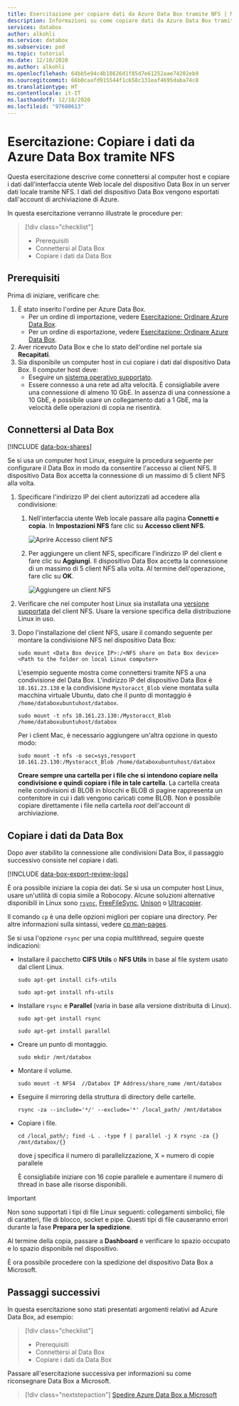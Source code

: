 ```yaml
---
title: Esercitazione per copiare dati da Azure Data Box tramite NFS | Microsoft Docs
description: Informazioni su come copiare dati da Azure Data Box tramite NFS
services: databox
author: alkohli
ms.service: databox
ms.subservice: pod
ms.topic: tutorial
ms.date: 12/18/2020
ms.author: alkohli
ms.openlocfilehash: 64bb5e94c4b18626d1f85d7e61252aae74202eb9
ms.sourcegitcommit: 66b0caafd915544f1c658c131eaf4695daba74c8
ms.translationtype: HT
ms.contentlocale: it-IT
ms.lasthandoff: 12/18/2020
ms.locfileid: "97680613"
---
```

# <a name="tutorial-copy-data-from-azure-data-box-via-nfs"></a>Esercitazione: Copiare i dati da Azure Data Box tramite NFS

Questa esercitazione descrive come connettersi al computer host e copiare i dati dall'interfaccia utente Web locale del dispositivo Data Box in un server dati locale tramite NFS. I dati del dispositivo Data Box vengono esportati dall'account di archiviazione di Azure.

In questa esercitazione verranno illustrate le procedure per:

> [!div class="checklist"]
>
> * Prerequisiti
> * Connettersi al Data Box
> * Copiare i dati da Data Box

## <a name="prerequisites"></a>Prerequisiti

Prima di iniziare, verificare che:

1. È stato inserito l'ordine per Azure Data Box.
    - Per un ordine di importazione, vedere [Esercitazione: Ordinare Azure Data Box](data-box-deploy-ordered.md).
    - Per un ordine di esportazione, vedere [Esercitazione: Ordinare Azure Data Box](data-box-deploy-export-ordered.md).
2. Aver ricevuto Data Box e che lo stato dell'ordine nel portale sia **Recapitati**.
3. Sia disponibile un computer host in cui copiare i dati dal dispositivo Data Box. Il computer host deve:
   * Eseguire un [sistema operativo supportato](data-box-system-requirements.md).
   * Essere connesso a una rete ad alta velocità. È consigliabile avere una connessione di almeno 10 GbE. In assenza di una connessione a 10 GbE, è possibile usare un collegamento dati a 1 GbE, ma la velocità delle operazioni di copia ne risentirà.

## <a name="connect-to-data-box"></a>Connettersi al Data Box

[!INCLUDE [data-box-shares](../../includes/data-box-shares.md)]

Se si usa un computer host Linux, eseguire la procedura seguente per configurare il Data Box in modo da consentire l'accesso ai client NFS. Il dispositivo Data Box accetta la connessione di un massimo di 5 client NFS alla volta.

1. Specificare l'indirizzo IP dei client autorizzati ad accedere alla condivisione:

    1.  Nell'interfaccia utente Web locale passare alla pagina **Connetti e copia**. In **Impostazioni NFS** fare clic su **Accesso client NFS**. 

        ![Aprire Accesso client NFS](media/data-box-deploy-export-copy-data/nfs-client-access-1.png)

    1. Per aggiungere un client NFS, specificare l'indirizzo IP del client e fare clic su **Aggiungi**. Il dispositivo Data Box accetta la connessione di un massimo di 5 client NFS alla volta. Al termine dell'operazione, fare clic su **OK**.

         ![Aggiungere un client NFS](media/data-box-deploy-export-copy-data/nfs-client-access-2.png)

2. Verificare che nel computer host Linux sia installata una [versione supportata](data-box-system-requirements.md) del client NFS. Usare la versione specifica della distribuzione Linux in uso. 

3. Dopo l'installazione del client NFS, usare il comando seguente per montare la condivisione NFS nel dispositivo Data Box:

    `sudo mount <Data Box device IP>:/<NFS share on Data Box device> <Path to the folder on local Linux computer>`

    L'esempio seguente mostra come connettersi tramite NFS a una condivisione del Data Box. L'indirizzo IP del dispositivo Data Box è `10.161.23.130` e la condivisione `Mystoracct_Blob` viene montata sulla macchina virtuale Ubuntu, dato che il punto di montaggio è `/home/databoxubuntuhost/databox`.

    `sudo mount -t nfs 10.161.23.130:/Mystoracct_Blob /home/databoxubuntuhost/databox`
    
    Per i client Mac, è necessario aggiungere un'altra opzione in questo modo: 
    
    `sudo mount -t nfs -o sec=sys,resvport 10.161.23.130:/Mystoracct_Blob /home/databoxubuntuhost/databox`

    **Creare sempre una cartella per i file che si intendono copiare nella condivisione e quindi copiare i file in tale cartella**. La cartella creata nelle condivisioni di BLOB in blocchi e BLOB di pagine rappresenta un contenitore in cui i dati vengono caricati come BLOB. Non è possibile copiare direttamente i file nella cartella *root* dell'account di archiviazione.

## <a name="copy-data-from-data-box"></a>Copiare i dati da Data Box

Dopo aver stabilito la connessione alle condivisioni Data Box, il passaggio successivo consiste nel copiare i dati.

[!INCLUDE [data-box-export-review-logs](../../includes/data-box-export-review-logs.md)]

 È ora possibile iniziare la copia dei dati. Se si usa un computer host Linux, usare un'utilità di copia simile a Robocopy. Alcune soluzioni alternative disponibili in Linux sono [`rsync`](https://rsync.samba.org/), [FreeFileSync](https://www.freefilesync.org/), [Unison](https://www.cis.upenn.edu/~bcpierce/unison/) o [Ultracopier](https://ultracopier.first-world.info/).  

Il comando `cp` è una delle opzioni migliori per copiare una directory. Per altre informazioni sulla sintassi, vedere [cp man-pages](http://man7.org/linux/man-pages/man1/cp.1.html).

Se si usa l'opzione `rsync` per una copia multithread, seguire queste indicazioni:

* Installare il pacchetto **CIFS Utils** o **NFS Utils** in base al file system usato dal client Linux.

    `sudo apt-get install cifs-utils`

    `sudo apt-get install nfs-utils`

* Installare `rsync` e **Parallel** (varia in base alla versione distribuita di Linux).

    `sudo apt-get install rsync`
   
    `sudo apt-get install parallel` 

* Creare un punto di montaggio.

    `sudo mkdir /mnt/databox`

* Montare il volume.

    `sudo mount -t NFS4  //Databox IP Address/share_name /mnt/databox` 

* Eseguire il mirroring della struttura di directory delle cartelle.  

    `rsync -za --include='*/' --exclude='*' /local_path/ /mnt/databox`

* Copiare i file.

    `cd /local_path/; find -L . -type f | parallel -j X rsync -za {} /mnt/databox/{}`

     dove j specifica il numero di parallelizzazione, X = numero di copie parallele

     È consigliabile iniziare con 16 copie parallele e aumentare il numero di thread in base alle risorse disponibili.

> [!IMPORTANT]
> Non sono supportati i tipi di file Linux seguenti: collegamenti simbolici, file di caratteri, file di blocco, socket e pipe. Questi tipi di file causeranno errori durante la fase **Prepara per la spedizione**.

Al termine della copia, passare a **Dashboard** e verificare lo spazio occupato e lo spazio disponibile nel dispositivo.

È ora possibile procedere con la spedizione del dispositivo Data Box a Microsoft.

## <a name="next-steps"></a>Passaggi successivi

In questa esercitazione sono stati presentati argomenti relativi ad Azure Data Box, ad esempio:

> [!div class="checklist"]
>
> * Prerequisiti
> * Connettersi al Data Box
> * Copiare i dati da Data Box

Passare all'esercitazione successiva per informazioni su come riconsegnare Data Box a Microsoft.

> [!div class="nextstepaction"]
> [Spedire Azure Data Box a Microsoft](./data-box-deploy-export-picked-up.md)
